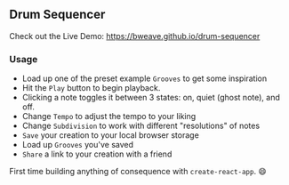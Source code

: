 Drum Sequencer
----

Check out the Live Demo: https://bweave.github.io/drum-sequencer

### Usage

- Load up one of the preset example `Grooves` to get some inspiration
- Hit the `Play` button to begin playback.
- Clicking a note toggles it between 3 states: on, quiet (ghost note), and off.
- Change `Tempo` to adjust the tempo to your liking
- Change `Subdivision` to work with different "resolutions" of notes
- `Save` your creation to your local browser storage
- Load up `Grooves` you've saved
- `Share` a link to your creation with a friend

First time building anything of consequence with `create-react-app`. :smile:
